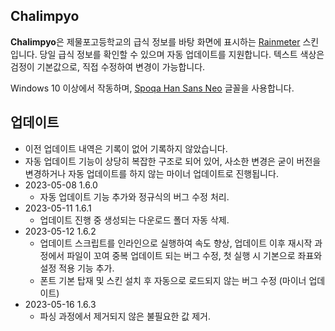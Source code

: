 ## Chalimpyo
**Chalimpyo**은 제물포고등학교의 급식 정보를 바탕 화면에 표시하는 [Rainmeter](https://www.rainmeter.net/) 스킨입니다. 당일 급식 정보를 확인할 수 있으며 자동 업데이트를 지원합니다. 텍스트 색상은 검정이 기본값으로, 직접 수정하여 변경이 가능합니다.

Windows 10 이상에서 작동하며, [Spoqa Han Sans Neo](https://spoqa.github.io/spoqa-han-sans) 글꼴을 사용합니다.

## 업데이트
 * 이전 업데이트 내역은 기록이 없어 기록하지 않았습니다.
 * 자동 업데이트 기능이 상당히 복잡한 구조로 되어 있어, 사소한 변경은 굳이 버전을 변경하거나 자동 업데이트를 하지 않는 마이너 업데이트로 진행됩니다.
 * 2023-05-08 1.6.0
     * 자동 업데이트 기능 추가와 정규식의 버그 수정 처리.
 * 2023-05-11 1.6.1
     * 업데이트 진행 중 생성되는 다운로드 폴더 자동 삭제.
 * 2023-05-12 1.6.2
     * 업데이트 스크립트를 인라인으로 실행하여 속도 향상, 업데이트 이후 재시작 과정에서 파일이 꼬여 중복 업데이트 되는 버그 수정, 첫 실행 시 기본으로 좌표와 설정 적용 기능 추가.
     * 폰트 기본 탑재 및 스킨 설치 후 자동으로 로드되지 않는 버그 수정 (마이너 업데이트)
 * 2023-05-16 1.6.3
     * 파싱 과정에서 제거되지 않은 불필요한 값 제거.
